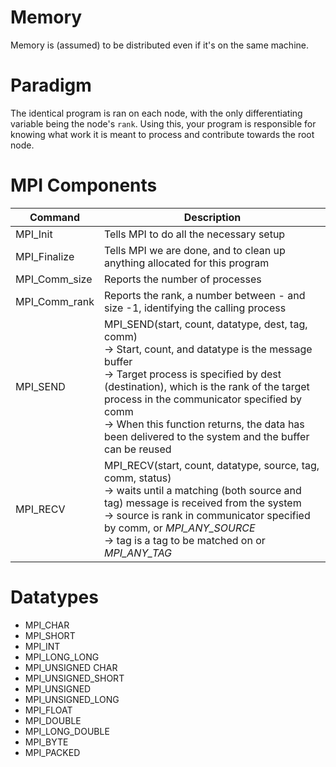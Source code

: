 # Memory
Memory is (assumed) to be distributed even if it's on the same machine.

# Paradigm
The identical program is ran on each node, with the only differentiating variable being the node's `rank`. Using this, your program is responsible for knowing what work it is meant to process and contribute towards the root node.

# MPI Components

 Command| Description
 --- | ---
 MPI_Init | Tells MPI to do all the necessary setup
 MPI_Finalize |Tells MPI we are done, and to clean up anything allocated for this program
 MPI_Comm_size | Reports the number of processes
 MPI_Comm_rank | Reports the rank, a number between - and size -1, identifying the calling process
MPI_SEND | MPI_SEND(start, count, datatype, dest, tag, comm)<br>-> Start, count, and datatype is the message buffer<br>-> Target process is specified by dest (destination), which is the rank of the target process in the communicator specified by comm<br>-> When this function returns, the data has been delivered to the system and the buffer can be reused
MPI_RECV | MPI_RECV(start, count, datatype, source, tag, comm, status)<br>-> waits until a matching (both source and tag) message is received from the system<br>-> source is rank in communicator specified by comm, or *MPI_ANY_SOURCE*<br>-> tag is a tag to be matched on or *MPI_ANY_TAG*


# Datatypes
* MPI_CHAR
* MPI_SHORT
* MPI_INT
* MPI_LONG_LONG
* MPI_UNSIGNED CHAR
* MPI_UNSIGNED_SHORT
* MPI_UNSIGNED
* MPI_UNSIGNED_LONG
* MPI_FLOAT
* MPI_DOUBLE
* MPI_LONG_DOUBLE
* MPI_BYTE
* MPI_PACKED
